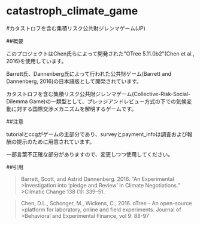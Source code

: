 # catastroph_climate_game
#カタストロフを含む集積リスク公共財ジレンマゲーム(JP)

##概要

このプロジェクトはChen氏らによって開発された"OTree 5.11.0b2"(Chen et al., 2016)を使用しています。

Barrett氏、Dannenberg氏によって行われた公共財ゲーム(Barrett and Dannenberg, 2016)の日本語版として開発されています。

カタストロフを含む集積リスク公共財ジレンマゲーム(Collective-Risk-Social-Dilemma Game)の一類型として、プレッジアンドレビュー方式の下での気候変動に対する国際交渉メカニズムを解明するゲームです。

##注意

tutorialとccgがゲームの主部分であり、surveyとpayment_infoは調査および報酬の提示のために用意されています。

一部言葉不正確な部分がありますので、変更しつつ使用してください。


##引用
>Barrett, Scott, and Astrid Dannenberg. 2016. “An Experimental >Investigation into ‘pledge and Review’ in Climate Negotiations.” >Climatic Change 138 (1): 339–51.

>Chen, D.L., Schonger, M., Wickens, C., 2016. oTree - An open-source >platform for laboratory, online and field experiments. Journal of >Behavioral and Experimental Finance, vol 9: 88-97
